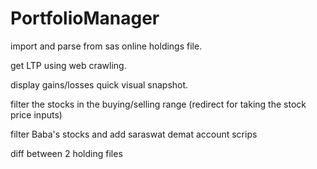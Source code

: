 # PortfolioManager

import and parse from sas online holdings file.

get LTP using web crawling.

display gains/losses quick visual snapshot.

filter the stocks in the buying/selling range (redirect for taking the stock price inputs)

filter Baba's stocks and add saraswat demat account scrips

diff between 2 holding files
